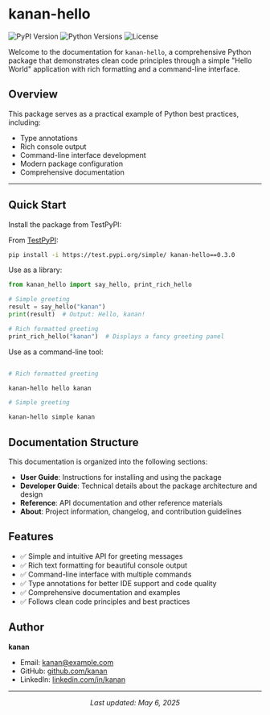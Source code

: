 # kanan-hello

![PyPI Version](https://img.shields.io/badge/pypi-v0.3.0-blue)
![Python Versions](https://img.shields.io/badge/python-3.8%2B-brightgreen)
![License](https://img.shields.io/badge/license-MIT-green)

Welcome to the documentation for `kanan-hello`, a comprehensive Python package that demonstrates clean code principles through a simple "Hello World" application with rich formatting and a command-line interface.

## Overview

This package serves as a practical example of Python best practices, including:

- Type annotations
- Rich console output
- Command-line interface development
- Modern package configuration
- Comprehensive documentation

---

## Quick Start

Install the package from TestPyPI:

From [TestPyPI](https://test.pypi.org/project/kanan-hello/0.3.0/):

```bash
pip install -i https://test.pypi.org/simple/ kanan-hello==0.3.0
````


Use as a library:

```python
from kanan_hello import say_hello, print_rich_hello

# Simple greeting
result = say_hello("kanan")
print(result)  # Output: Hello, kanan!

# Rich formatted greeting
print_rich_hello("kanan")  # Displays a fancy greeting panel
```

Use as a command-line tool:

```bash

# Rich formatted greeting

kanan-hello hello kanan

# Simple greeting

kanan-hello simple kanan
```
## Documentation Structure

This documentation is organized into the following sections:

- **User Guide**: Instructions for installing and using the package
- **Developer Guide**: Technical details about the package architecture and design
- **Reference**: API documentation and other reference materials
- **About**: Project information, changelog, and contribution guidelines

## Features

- ✅ Simple and intuitive API for greeting messages
- ✅ Rich text formatting for beautiful console output
- ✅ Command-line interface with multiple commands
- ✅ Type annotations for better IDE support and code quality
- ✅ Comprehensive documentation and examples
- ✅ Follows clean code principles and best practices

## Author

**kanan**

- Email: kanan@example.com
- GitHub: [github.com/kanan](https://github.com/gulatikanan)
- LinkedIn: [linkedin.com/in/kanan](https://linkedin.com/in/kanangulati)

---

<p align="center">
  <i>Last updated: May 6, 2025</i>
</p>
